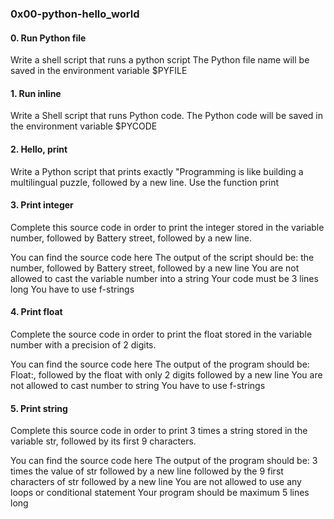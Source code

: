 ### 0x00-python-hello_world

#### 0. Run Python file
Write a shell script that runs a python script
The Python file name will be saved in the environment variable $PYFILE

#### 1. Run inline
Write a Shell script that runs Python code.
The Python code will be saved in the environment variable $PYCODE

#### 2. Hello, print
Write a Python script that prints exactly "Programming is like building a multilingual puzzle, followed by a new line.
Use the function print

#### 3. Print integer
Complete this source code in order to print the integer stored in the variable number, followed by Battery street, followed by a new line.

You can find the source code here
The output of the script should be:
the number, followed by Battery street,
followed by a new line
You are not allowed to cast the variable number into a string
Your code must be 3 lines long
You have to use f-strings

#### 4. Print float
Complete the source code in order to print the float stored in the variable number with a precision of 2 digits.


You can find the source code here
The output of the program should be:
Float:, followed by the float with only 2 digits
followed by a new line
You are not allowed to cast number to string
You have to use f-strings

#### 5. Print string
Complete this source code in order to print 3 times a string stored in the variable str, followed by its first 9 characters.

You can find the source code here
The output of the program should be:
3 times the value of str
followed by a new line
followed by the 9 first characters of str
followed by a new line
You are not allowed to use any loops or conditional statement
Your program should be maximum 5 lines long